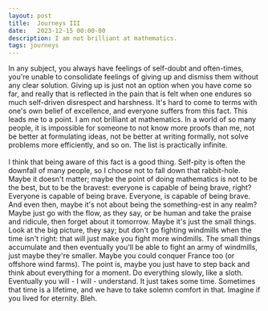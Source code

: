 ```yaml
---
layout: post
title:  Journeys III
date:   2023-12-15 00:00-00
description: I am not brilliant at mathematics. 
tags: journeys
---
```


In any subject, you always have feelings of self-doubt and often-times, you're unable to consolidate feelings of giving up and dismiss them without any clear solution. Giving up is just not an option when you have come so far, and really that is reflected in the pain that is felt when one endures so much self-driven disrespect and harshness. It's hard to come to terms with one's own belief of excellence, and everyone suffers from this fact. This leads me to a point. I am not brilliant at mathematics. In a world of so many people, it is impossible for someone to not know more proofs than me, not be better at formulating ideas, not be better at writing formally, not solve problems more efficiently, and so on. The list is practically infinite. 
<br>
<br>
I think that being aware of this fact is a good thing. Self-pity is often the downfall of many people, so I choose not to fall down that rabbit-hole. Maybe it doesn't matter; maybe the point of doing mathematics is not to be the best, but to be the bravest: everyone is capable of being brave, right? Everyone is capable of being brave. Everyone, is capable of being brave. And even then, maybe it's not about being the something-est in any realm? Maybe just go with the flow, as they say, or be human and take the praise and ridicule, then forget about it tomorrow. Maybe it's just the small things. Look at the big picture, they say; but don't go fighting windmills when the time isn't right: that will just make you fight more windmills. The small things accumulate and then eventually you'll be able to fight an army of windmills, just maybe they're smaller. Maybe you could conquer France too (or offshore wind farms). The point is, maybe you just have to step back and think about everything for a moment. Do everything slowly, like a sloth. Eventually you will - I will - understand. It just takes some time. Sometimes that time is a lifetime, and we have to take solemn comfort in that. Imagine if you lived for eternity. Bleh.